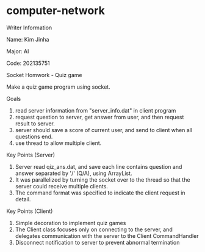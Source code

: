 # computer-network

Writer Information

Name: Kim Jinha

Major: AI

Code: 202135751


Socket Homwork - Quiz game

Make a quiz game program using socket.

Goals
1. read server information from "server_info.dat" in client program
2. request question to server, get answer from user, and then request result to server.
3. server should save a score of current user, and send to client when all questions end.
4. use thread to allow multiple client.

Key Points (Server)
1. Server read qiz_ans.dat, and save each line contains question and answer separated by '/' (Q/A), using ArrayList.
2. It was parallelized by turning the socket over to the thread so that the server could receive multiple clients.
3. The command format was specified to indicate the client request in detail.

Key Points (Client)
1. Simple decoration to implement quiz games
2. The Client class focuses only on connecting to the server, and delegates communication with the server to the Client CommandHandler
3. Disconnect notification to server to prevent abnormal termination
